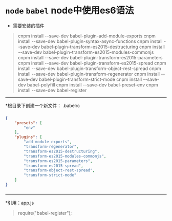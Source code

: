 # `node` `babel` node中使用es6语法

* 需要安装的插件
> cnpm install --save-dev babel-plugin-add-module-exports
> cnpm install --save-dev babel-plugin-syntax-async-functions
> cnpm install --save-dev babel-plugin-transform-es2015-destructuring
> cnpm install --save-dev babel-plugin-transform-es2015-modules-commonjs
> cnpm install --save-dev babel-plugin-transform-es2015-parameters
> cnpm install --save-dev babel-plugin-transform-es2015-spread
> cnpm install --save-dev babel-plugin-transform-object-rest-spread
> cnpm install --save-dev babel-plugin-transform-regenerator
> cnpm install --save-dev babel-plugin-transform-strict-mode
> cnpm install --save-dev babel-polyfill
> cnpm install --save-dev babel-preset-env
> cnpm install --save-dev babel-register

-------------------------------------------
*根目录下创建一个新文件： .babelrc
###
```json
{
    "presets": [
        "env"
    ],
    "plugins": [
        "add-module-exports",
        "transform-regenerator",
        "transform-es2015-destructuring",
        "transform-es2015-modules-commonjs",
        "transform-es2015-parameters",
        "transform-es2015-spread",
        "transform-object-rest-spread",
        "transform-strict-mode"
    ]
}
```
###
-------------------------------------------
*引用：app.js
> require("babel-register");
